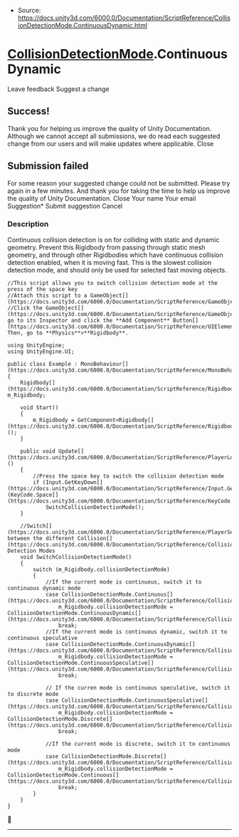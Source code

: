 * Source: https://docs.unity3d.com/6000.0/Documentation/ScriptReference/CollisionDetectionMode.ContinuousDynamic.html

#  [CollisionDetectionMode](https://docs.unity3d.com/6000.0/Documentation/ScriptReference/CollisionDetectionMode.html).ContinuousDynamic
Leave feedback
Suggest a change
## Success!
Thank you for helping us improve the quality of Unity Documentation. Although we cannot accept all submissions, we do read each suggested change from our users and will make updates where applicable.
Close
## Submission failed
For some reason your suggested change could not be submitted. Please <a>try again</a> in a few minutes. And thank you for taking the time to help us improve the quality of Unity Documentation.
Close
Your name Your email Suggestion* Submit suggestion
Cancel
### Description
Continuous collision detection is on for colliding with static and dynamic geometry.
Prevent this Rigidbody from passing through static mesh geometry, and through other Rigidbodies which have continuous collision detection enabled, when it is moving fast. This is the slowest collision detection mode, and should only be used for selected fast moving objects.
```
//This script allows you to switch collision detection mode at the press of the space key
//Attach this script to a GameObject[](https://docs.unity3d.com/6000.0/Documentation/ScriptReference/GameObject.html)
//Click the GameObject[](https://docs.unity3d.com/6000.0/Documentation/ScriptReference/GameObject.html), go to its Inspector and click the **Add Component** Button[](https://docs.unity3d.com/6000.0/Documentation/ScriptReference/UIElements.Button.html). Then, go to **Physics**>**Rigidbody**.  
  
using UnityEngine;
using UnityEngine.UI;  
  
public class Example : MonoBehaviour[](https://docs.unity3d.com/6000.0/Documentation/ScriptReference/MonoBehaviour.html)
{
    Rigidbody[](https://docs.unity3d.com/6000.0/Documentation/ScriptReference/Rigidbody.html) m_Rigidbody;  
  
    void Start()
    {
        m_Rigidbody = GetComponent<Rigidbody[](https://docs.unity3d.com/6000.0/Documentation/ScriptReference/Rigidbody.html)>();
    }  
  
    public void Update[](https://docs.unity3d.com/6000.0/Documentation/ScriptReference/PlayerLoop.Update.html)()
    {
        //Press the space key to switch the collision detection mode
        if (Input.GetKeyDown[](https://docs.unity3d.com/6000.0/Documentation/ScriptReference/Input.GetKeyDown.html)(KeyCode.Space[](https://docs.unity3d.com/6000.0/Documentation/ScriptReference/KeyCode.Space.html)))
            SwitchCollisionDetectionMode();
    }  
  
    //Switch[](https://docs.unity3d.com/6000.0/Documentation/ScriptReference/PlayerSettings.Switch.html) between the different Collision[](https://docs.unity3d.com/6000.0/Documentation/ScriptReference/Collision.html) Detection Modes
    void SwitchCollisionDetectionMode()
    {
        switch (m_Rigidbody.collisionDetectionMode)
        {
            //If the current mode is continuous, switch it to continuous dynamic mode
            case CollisionDetectionMode.Continuous[](https://docs.unity3d.com/6000.0/Documentation/ScriptReference/CollisionDetectionMode.Continuous.html):
                m_Rigidbody.collisionDetectionMode = CollisionDetectionMode.ContinuousDynamic[](https://docs.unity3d.com/6000.0/Documentation/ScriptReference/CollisionDetectionMode.ContinuousDynamic.html);
                break;
            //If the current mode is continuous dynamic, switch it to continuous speculative
            case CollisionDetectionMode.ContinuousDynamic[](https://docs.unity3d.com/6000.0/Documentation/ScriptReference/CollisionDetectionMode.ContinuousDynamic.html):
                m_Rigidbody.collisionDetectionMode = CollisionDetectionMode.ContinuousSpeculative[](https://docs.unity3d.com/6000.0/Documentation/ScriptReference/CollisionDetectionMode.ContinuousSpeculative.html);
                break;  
  
            // If the curren mode is continuous speculative, switch it to discrete mode
            case CollisionDetectionMode.ContinuousSpeculative[](https://docs.unity3d.com/6000.0/Documentation/ScriptReference/CollisionDetectionMode.ContinuousSpeculative.html):
                m_Rigidbody.collisionDetectionMode = CollisionDetectionMode.Discrete[](https://docs.unity3d.com/6000.0/Documentation/ScriptReference/CollisionDetectionMode.Discrete.html);
                break;  
  
            //If the current mode is discrete, switch it to continuous mode
            case CollisionDetectionMode.Discrete[](https://docs.unity3d.com/6000.0/Documentation/ScriptReference/CollisionDetectionMode.Discrete.html):
                m_Rigidbody.collisionDetectionMode = CollisionDetectionMode.Continuous[](https://docs.unity3d.com/6000.0/Documentation/ScriptReference/CollisionDetectionMode.Continuous.html);
                break;
        }
    }
}

```

* * *
